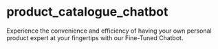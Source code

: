 # product_catalogue_chatbot
Experience the convenience and efficiency of having your own personal product expert at your fingertips with our Fine-Tuned Chatbot. 
